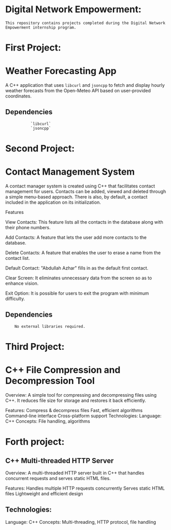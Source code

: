  # Digital Network Empowerment:
    This repository contains projects completed during the Digital Network Empowerment internship program.

 # First Project:
# Weather Forecasting App

A C++ application that uses `libcurl` and `jsoncpp` to fetch and display hourly weather forecasts from the Open-Meteo API based on user-provided coordinates.

## Dependencies
               `libcurl`
               `jsoncpp`
 # Second Project:
# Contact Management System
 
A contact manager system is created using C++ that facilitates contact management for users. Contacts can be added, viewed and deleted through a simple menu-based approach. There is also, by default, a contact included in the application on its initialization.

Features

View Contacts: This feature lists all the contacts in the database along with their phone numbers.

Add Contacts: A feature that lets the user add more contacts to the database.

Delete Contacts: A feature that enables the user to erase a name from the contact list.

Default Contact: "Abdullah Azhar" fills in as the default first contact.

Clear Screen: It eliminates unnecessary data from the screen so as to enhance vision.

Exit Option: It is possible for users to exit the program with minimum difficulty.
## Dependencies
        No external libraries required.
 # Third Project:
# C++ File Compression and Decompression Tool
 Overview:
           A simple tool for compressing and decompressing files using C++. It reduces file size for storage and restores it back efficiently.

Features:
        Compress & decompress files
        Fast, efficient algorithms
        Command-line interface
        Cross-platform support
        Technologies:
Language: 
         C++
Concepts: 
          File handling, algorithms
 # Forth project: 
  ## C++ Multi-threaded HTTP Server
Overview:
          A multi-threaded HTTP server built in C++ that handles concurrent requests and serves static HTML files.

Features:
         Handles multiple HTTP requests concurrently
         Serves static HTML files
         Lightweight and efficient design
## Technologies:
Language: 
          C++
Concepts: 
          Multi-threading, HTTP protocol, file handling
